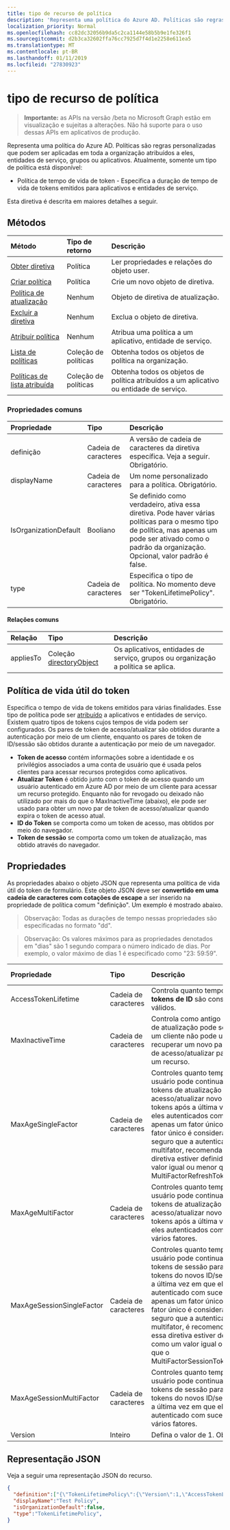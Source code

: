 ```yaml
---
title: tipo de recurso de política
description: 'Representa uma política do Azure AD. Políticas são regras personalizadas que podem ser aplicadas em toda a organização atribuídos a eles, entidades de serviço, grupos ou aplicativos. Atualmente, somente um tipo de política está disponível:'
localization_priority: Normal
ms.openlocfilehash: cc82dc32056b9da5c2ca1144e58b5b9e1fe326f1
ms.sourcegitcommit: d2b3ca32602ffa76cc7925d7f4d1e2258e611ea5
ms.translationtype: MT
ms.contentlocale: pt-BR
ms.lasthandoff: 01/11/2019
ms.locfileid: "27830923"
---
```

# <a name="policy-resource-type"></a>tipo de recurso de política

> **Importante:** as APIs na versão /beta no Microsoft Graph estão em visualização e sujeitas a alterações. Não há suporte para o uso dessas APIs em aplicativos de produção.

Representa uma política do Azure AD. Políticas são regras personalizadas que podem ser aplicadas em toda a organização atribuídos a eles, entidades de serviço, grupos ou aplicativos. Atualmente, somente um tipo de política está disponível:

- Política de tempo de vida de token - Especifica a duração de tempo de vida de tokens emitidos para aplicativos e entidades de serviço.

Esta diretiva é descrita em maiores detalhes a seguir.

## <a name="methods"></a>Métodos
| Método       | Tipo de retorno  |Descrição|
|:---------------|:--------|:----------|
| [Obter diretiva](../api/policy-get.md) |Política|Ler propriedades e relações do objeto user.|
|[Criar política](../api/policy-post.md)|Política|Crie um novo objeto de diretiva.|
|[Política de atualização](../api/policy-update.md)|Nenhum|Objeto de diretiva de atualização.|
|[Excluir a diretiva](../api/policy-delete.md)|Nenhum|Exclua o objeto de diretiva.|
|[Atribuir política](../api/policy-assign.md)|Nenhum|Atribua uma política a um aplicativo, entidade de serviço.|
|[Lista de políticas](../api/policy-list.md)|Coleção de políticas|Obtenha todos os objetos de política na organização.|
|[Políticas de lista atribuída](../api/policy-list-assigned.md)|Coleção de políticas|Obtenha todos os objetos de política atribuídos a um aplicativo ou entidade de serviço.|

### <a name="common-properties"></a>Propriedades comuns
| Propriedade     | Tipo   |Descrição|
|:---------------|:--------|:----------|
|definição|Cadeia de caracteres|A versão de cadeia de caracteres da diretiva específica. Veja a seguir. Obrigatório.|
|displayName|Cadeia de caracteres|Um nome personalizado para a política. Obrigatório.|
|IsOrganizationDefault|Booliano|Se definido como verdadeiro, ativa essa diretiva. Pode haver várias políticas para o mesmo tipo de política, mas apenas um pode ser ativado como o padrão da organização. Opcional, valor padrão é false.|
|type|Cadeia de caracteres|Especifica o tipo de política. No momento deve ser "TokenLifetimePolicy". Obrigatório.|

#### <a name="common-relationships"></a>Relações comuns
|Relação|Tipo|Descrição|
|:-------------|:-----------|:-----------|
|appliesTo|Coleção [directoryObject](../resources/directoryobject.md)|Os aplicativos, entidades de serviço, grupos ou organização a política se aplica.|

## <a name="token-lifetime-policy"></a>Política de vida útil do token
Especifica o tempo de vida de tokens emitidos para várias finalidades. Esse tipo de política pode ser [atribuído](../api/policy-assign.md) a aplicativos e entidades de serviço. Existem quatro tipos de tokens cujos tempos de vida podem ser configurados. Os pares de token de acesso/atualizar são obtidos durante a autenticação por meio de um cliente, enquanto os pares de token de ID/sessão são obtidos durante a autenticação por meio de um navegador.

- **Token de acesso** contém informações sobre a identidade e os privilégios associados a uma conta de usuário que é usada pelos clientes para acessar recursos protegidos como aplicativos.
- **Atualizar Token** é obtido junto com o token de acesso quando um usuário autenticado em Azure AD por meio de um cliente para acessar um recurso protegido. Enquanto não for revogado ou deixado não utilizado por mais do que o MaxInactiveTime (abaixo), ele pode ser usado para obter um novo par de token de acesso/atualizar quando expira o token de acesso atual.
- **ID do Token** se comporta como um token de acesso, mas obtidos por meio do navegador.
- **Token de sessão** se comporta como um token de atualização, mas obtido através do navegador.

## <a name="properties"></a>Propriedades
As propriedades abaixo o objeto JSON que representa uma política de vida útil do token de formulário. Este objeto JSON deve ser **convertido em uma cadeia de caracteres com cotações de escape** a ser inserido na propriedade de política comum "definição". Um exemplo é mostrado abaixo.

>Observação: Todas as durações de tempo nessas propriedades são especificadas no formato "dd".

>Observação: Os valores máximos para as propriedades denotados em "dias" são 1 segundo compara o número indicado de dias. Por exemplo, o valor máximo de dias 1 é especificado como "23: 59:59".

| Propriedade     | Tipo   |Descrição| Valor min | Valor max | Valor padrão|
|:---------------|:--------|:----------|:--------|:--------|:----|
|AccessTokenLifetime|Cadeia de caracteres|Controla quanto tempo **acesso e tokens de ID** são considerados válidos.|10 minutos|1 dia|1 hora|
|MaxInactiveTime|Cadeia de caracteres|Controla como antigo um token de atualização pode ser antes de um cliente não pode usá-lo para recuperar um novo par de token de acesso/atualizar para acessar um recurso.|10 minutos|90 dias|14 dias|
|MaxAgeSingleFactor|Cadeia de caracteres|Controles quanto tempo um usuário pode continuar usando tokens de atualização para obter acesso/atualizar novo pares de tokens após a última vez em que eles autenticados com êxito com apenas um fator único. Porque o fator único é considerado menos seguro que a autenticação multifator, recomenda-se essa diretiva estiver definida como um valor igual ou menor que o MultiFactorRefreshTokenMaxAge.|10 minutos|até revogado|365 dias ou até revogado|
|MaxAgeMultiFactor|Cadeia de caracteres|Controles quanto tempo um usuário pode continuar usando tokens de atualização para obter acesso/atualizar novo pares de tokens após a última vez em que eles autenticados com êxito com vários fatores.|10 minutos|até revogado|365 dias ou até revogado|
|MaxAgeSessionSingleFactor|Cadeia de caracteres|Controles quanto tempo um usuário pode continuar usando tokens de sessão para obter tokens do novos ID/sessão após a última vez em que eles autenticado com sucesso com apenas um fator único. Como o fator único é considerado menos seguro que a autenticação multifator, é recomendável que essa diretiva estiver definida como um valor igual ou menor que o MultiFactorSessionTokenMaxAge|10 minutos|até revogado|365 ou até revogado|
|MaxAgeSessionMultiFactor|Cadeia de caracteres|Controles quanto tempo um usuário pode continuar usando tokens de sessão para obter tokens do novos ID/sessão após a última vez em que eles autenticado com sucesso com vários fatores.|10 minutos|até revogado|365 ou até revogado|
|Version|Inteiro|Defina o valor de 1. Obrigatório.|Nenhum|Nenhum|Nenhum|

## <a name="json-representation"></a>Representação JSON
Veja a seguir uma representação JSON do recurso.

```json
{
  "definition":["{\"TokenLifetimePolicy\":{\"Version\":1,\"AccessTokenLifetime\":\"8:00:00\",\"MaxInactiveTime\":\"20:00:00\",}}"],
  "displayName":"Test Policy",
  "isOrganizationDefault":false,
  "type":"TokenLifetimePolicy",
}
```
